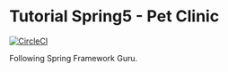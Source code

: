 # Tutorial Spring5 - Pet Clinic

[![CircleCI](https://circleci.com/gh/rictocco/rt-pet-clinic.svg?style=svg)](https://circleci.com/gh/rictocco/rt-pet-clinic)

Following Spring Framework Guru.

